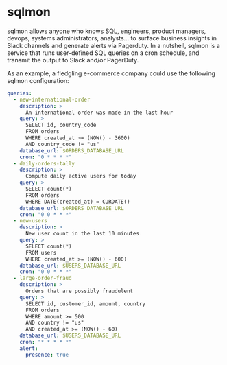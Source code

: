# sqlmon
sqlmon allows anyone who knows SQL, engineers, product managers, devops, systems administrators, analysts... to surface business insights in Slack channels and generate alerts via Pagerduty. In a nutshell, sqlmon is a service that runs user-defined SQL queries on a cron schedule, and transmit the output to Slack and/or PagerDuty.

As an example, a fledgling e-commerce company could use the following sqlmon configuration:

```yaml
queries:
  - new-international-order
    description: >
      An international order was made in the last hour
    query: >
      SELECT id, country_code
      FROM orders
      WHERE created_at >= (NOW() - 3600)
      AND country_code != "us"
    database_url: $ORDERS_DATABASE_URL
    cron: "0 * * * *"
  - daily-orders-tally
    description: >
      Compute daily active users for today
    query: >
      SELECT count(*)
      FROM orders
      WHERE DATE(created_at) = CURDATE()
    database_url: $ORDERS_DATABASE_URL
    cron: "0 0 * * *"
  - new-users
    description: >
      New user count in the last 10 minutes
    query: >
      SELECT count(*)
      FROM users
      WHERE created_at >= (NOW() - 600)
    database_url: $USERS_DATABASE_URL
    cron: "0 0 * * *"
  - large-order-fraud
    description: > 
      Orders that are possibly fraudulent
    query: >
      SELECT id, customer_id, amount, country
      FROM orders
      WHERE amount >= 500
      AND country != "us"
      AND created_at >= (NOW() - 60)
    database_url: $USERS_DATABASE_URL
    cron: "* * * * *"
    alert: 
      presence: true
```

